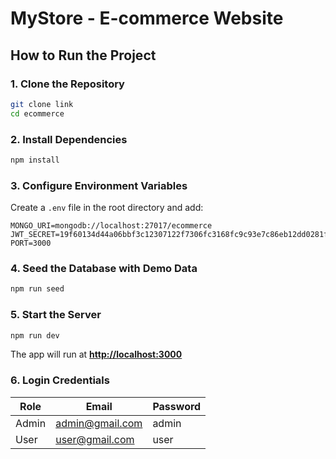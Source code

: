 # MyStore - E-commerce Website

## How to Run the Project

### 1️. Clone the Repository

```bash
git clone link
cd ecommerce
```

### 2. Install Dependencies

```bash
npm install
```

### 3. Configure Environment Variables

Create a `.env` file in the root directory and add:

```env
MONGO_URI=mongodb://localhost:27017/ecommerce
JWT_SECRET=19f60134d44a06bbf3c12307122f7306fc3168fc9c93e7c86eb12dd0281f8218f08f395a33aaf15a48f1c257e93deb59eecafd8511469050528d4381aa920eca
PORT=3000
```

### 4. Seed the Database with Demo Data

```bash
npm run seed
```

### 5. Start the Server

```bash
npm run dev
```

The app will run at **[http://localhost:3000](http://localhost:3000)**

### 6. Login Credentials

| Role  | Email                                     | Password |
| ----- | ----------------------------------------- | -------- |
| Admin | [admin@gmail.com](mailto:admin@gmail.com) | admin    |
| User  | [user@gmail.com](mailto:user@gmail.com)   | user     |

